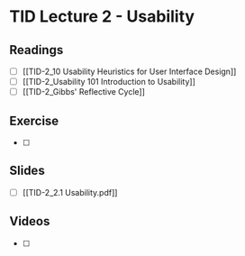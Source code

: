 # TID Lecture 2 - Usability

## Readings
- [ ] [[TID-2_10 Usability Heuristics for User Interface Design]]
- [ ] [[TID-2_Usability 101 Introduction to Usability]]
- [ ] [[TID-2_Gibbs' Reflective Cycle]]

## Exercise
- [ ] 

## Slides
- [ ] [[TID-2_2.1 Usability.pdf]]

## Videos
- [ ] 